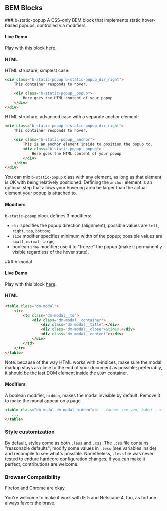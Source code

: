 ## BEM Blocks

###.b-static-popup
A CSS-only BEM block that implements static hover-based popups, controlled via modifiers.

#### Live Demo
Play with this block [here](http://htmlpreview.github.io/?https://github.com/ingdir/bem-blocks/blob/master/static-popup/b-static-popup.html).

#### HTML
HTML structure, simplest case:
```html
<div class="b-static-popup b-static-popup_dir_right">
    This container responds to hover.

    <div class="b-static-popup__popup">
        Here goes the HTML content of your popup
    </div>
</div>
```

HTML structure, advanced case with a separate anchor element:
```html
<div class="b-static-popup b-static-popup_dir_right">
    This container responds to hover.

    <div class="b-static-popup__anchor">
        This is an anchor element inside to position the popup to.
        <div class="b-static-popup__popup">
            Here goes the HTML content of your popup
        </div>
    </div>
</div>
```

You can mix `b-static-popup` class with any element, as long as that element is OK with being relatively positioned.
Defining the `anchor` element is an optional step that allows your hovering area be larger than the actual element
your popup is attached to.

#### Modifiers
`b-static-popup` block defines 3 modifiers:
  * `dir` specifies the popup direction (alignment); possible values are `left`, `right`, `top`, `bottom`;
  * `size` modifier specifies minimum width of the popup; possible values are `small`, `normal`, `large`;
  * boolean `show` modifier; use it to "freeze" the popup (make it permanently visible regardless of the hover state).

###.b-modal

#### Live Demo
Play with this block [here](http://htmlpreview.github.io/?https://github.com/ingdir/bem-blocks/blob/master/modal/b-modal.html).

#### HTML
```html
<table class="dm-modal">
    <tr>
        <td class="dm-modal__td">
            <div class="dm-modal__container">
                <div class="dm-modal__title"></div>
                <div class="dm-modal__close">&times;</div>
                <div class="dm-modal__content"></div>
            </div>
        </td>
    </tr>
</table>
```

Note: because of the way HTML works with z-indices, make sure the modal markup stays as close to the end of your document
as possible; preferrably, it should be the last DOM element inside the `BODY` container.

#### Modifiers

A boolean modifier, `hidden`, makes the modal invisible by default.
Remove it to make the modal appear on a page.

```html
<table class="dm-modal dm-modal_hidden"><!-- cannot see you, baby! -->
   ...
</table>
```

### Style customization
By default, styles come as both `.less` and `.css`. The `.css` file contains "reasonable defaults"; modify some
values in `.less` (see variables inside) and recompile to see what's possible. Nonetheless, `.less` file was
never tested to endure hardcore configuration changes; if you can make it perfect, contributions are welcome.

### Browser Compatibility
Firefox and Chrome are okay.

You're welcome to make it work with IE 5 and Netscape 4, too, as fortune always favors the brave.
